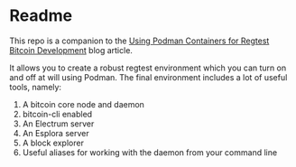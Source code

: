 # Readme
This repo is a companion to the [Using Podman Containers for Regtest Bitcoin Development](https://thunderbiscuit.com/posts/podman-bitcoin/) blog article.

It allows you to create a robust regtest environment which you can turn on and off at will using Podman. The final environment includes a lot of useful tools, namely:
1. A bitcoin core node and daemon
2. bitcoin-cli enabled
3. An Electrum server
4. An Esplora server
5. A block explorer
6. Useful aliases for working with the daemon from your command line
